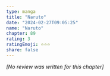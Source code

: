 ```yaml
---
type: manga
title: "Naruto"
date: "2024-02-27T09:05:25"
name: "Naruto"
chapter: 89
rating: 3
ratingEmoji: ⭐️⭐️⭐️
share: false
---
```


_[No review was written for this chapter]_
